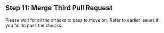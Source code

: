 ## Step 11: Merge Third Pull Request 

Please wait for all the checks to pass to move on. Refer to earlier issues if you fail to pass the checks.
